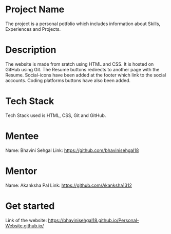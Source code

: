 # Project Name
The project is a personal potfolio which includes information about Skills, Experiences and Projects.

# Description
The website is made from sratch using HTML and CSS. It is hosted on GitHub using Git. The Resume buttons redirects to another page with the Resume. Social-icons have been added at the footer which link to the social accounts. Coding platforms buttons have also been added.

# Tech Stack
Tech Stack used is HTML, CSS, Git and GitHub.

# Mentee
Name: Bhavini Sehgal
Link: https://github.com/bhavinisehgal18

# Mentor
Name: Akanksha Pal
Link: https://github.com/Akanksha1312

# Get started
Link of the website: https://bhavinisehgal18.github.io/Personal-Website.github.io/
